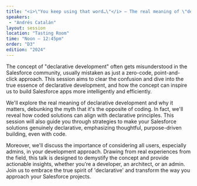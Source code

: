```yaml
---
title: "<i>\"You keep using that word…\"</i> — The real meaning of \"declarative\""
speakers:
 - "Andrés Catalán"
layout: session
location: "Tasting Room"
time: "Noon — 12:45pm"
order: "D3"
edition: "2024"
---
```


The concept of \"declarative development\" often gets misunderstood in the Salesforce community, usually mistaken as just a zero-code, point-and-click approach. This session aims to clear the confusion and dive into the true essence of declarative development, and how the concept can inspire us to build Salesforce apps more intelligently and efficiently.

We'll explore the real meaning of declarative development and why it matters, debunking the myth that it's the opposite of coding. In fact, we'll reveal how coded solutions can align with declarative principles. This session will also guide you through strategies to make your Salesforce solutions genuinely declarative, emphasizing thoughtful, purpose-driven building, even with code.

Moreover, we'll discuss the importance of considering all users, especially admins, in your development approach. Drawing from real experiences from the field, this talk is designed to demystify the concept and provide actionable insights, whether you're a developer, an architect, or an admin. Join us to embrace the true spirit of 'declarative' and transform the way you approach your Salesforce projects.